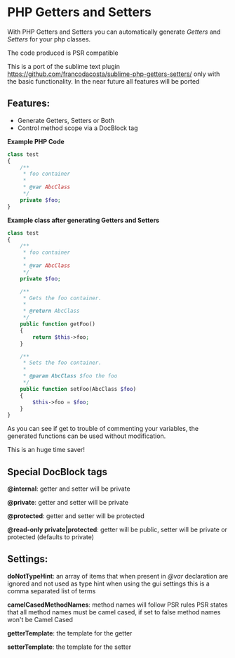PHP Getters and Setters
=======================

With PHP Getters and Setters you can automatically generate _Getters_ and _Setters_ for your php classes.

The code produced is PSR compatible

This is a port of the sublime text plugin https://github.com/francodacosta/sublime-php-getters-setters/ only with the basic functionality.
In the near future all features will be ported

Features:
---------

* Generate Getters, Setters or Both
* Control method scope via a DocBlock tag



**Example PHP Code**


```php
class test
{
    /**
     * foo container
     *
     * @var AbcClass
     */
    private $foo;
}
```

**Example class after generating Getters and Setters**

```php
class test
{
    /**
     * foo container
     *
     * @var AbcClass
     */
    private $foo;

    /**
     * Gets the foo container.
     *
     * @return AbcClass
     */
    public function getFoo()
    {
        return $this->foo;
    }

    /**
     * Sets the foo container.
     *
     * @param AbcClass $foo the foo
     */
    public function setFoo(AbcClass $foo)
    {
        $this->foo = $foo;
    }
}
```

As you can see if get to trouble of commenting your variables, the generated functions can be used without modification.

This is an huge time saver!

Special DocBlock tags
---------------------
__@internal__: getter and setter will be private

__@private__: getter and setter will be private

__@protected__: getter and setter will be protected

__@read-only private|protected__: getter will be public, setter will be private or protected (defaults to private)

Settings:
-----------
__doNotTypeHint__: an array of items that when present in *@var* declaration are ignored and not used as type hint
when using the gui settings this is a comma separated list of terms

__camelCasedMethodNames__: method names will follow PSR rules
PSR states that all method names must be camel cased, if set to false method names won't be Camel Cased

__getterTemplate__: the template for the getter

__setterTemplate__: the template for the setter
